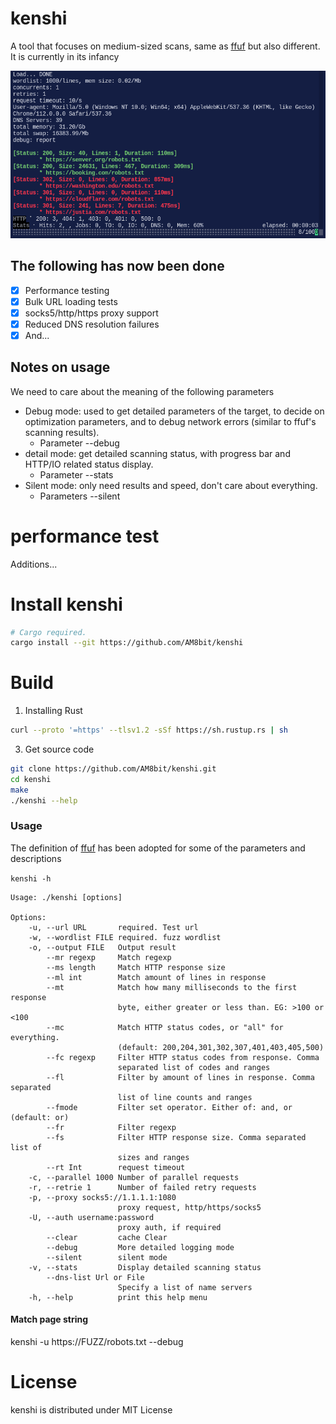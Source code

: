 # kenshi

A tool that focuses on medium-sized scans, same as [ffuf](https://github.com/ffuf/ffuf) but also different.
It is currently in its infancy

![demo](static/demo.png)

## The following has now been done

- [x] Performance testing
- [x] Bulk URL loading tests
- [x] socks5/http/https proxy support
- [x] Reduced DNS resolution failures
- [x] And...

## Notes on usage

We need to care about the meaning of the following parameters

- Debug mode: used to get detailed parameters of the target, to decide on optimization parameters, and to debug network errors (similar to ffuf's scanning results).
    - Parameter --debug
- detail mode: get detailed scanning status, with progress bar and HTTP/IO related status display.
    - Parameter --stats
- Silent mode: only need results and speed, don't care about everything.
    - Parameters --silent

# performance test
Additions...

# Install kenshi

```sh
# Cargo required.
cargo install --git https://github.com/AM8bit/kenshi
```

# Build

1. Installing  Rust 

```sh
curl --proto '=https' --tlsv1.2 -sSf https://sh.rustup.rs | sh
```

3.  Get source code

```sh
git clone https://github.com/AM8bit/kenshi.git
cd kenshi
make
./kenshi --help
```

### Usage

The definition of [ffuf](https://github.com/ffuf/ffuf) has been adopted for some of the parameters and descriptions

`kenshi -h`

```console
Usage: ./kenshi [options]

Options:
    -u, --url URL       required. Test url
    -w, --wordlist FILE required. fuzz wordlist
    -o, --output FILE   Output result
        --mr regexp     Match regexp
        --ms length     Match HTTP response size
        --ml int        Match amount of lines in response
        --mt            Match how many milliseconds to the first response
                        byte, either greater or less than. EG: >100 or <100
        --mc            Match HTTP status codes, or "all" for everything.
                        (default: 200,204,301,302,307,401,403,405,500)
        --fc regexp     Filter HTTP status codes from response. Comma
                        separated list of codes and ranges
        --fl            Filter by amount of lines in response. Comma separated
                        list of line counts and ranges
        --fmode         Filter set operator. Either of: and, or (default: or)
        --fr            Filter regexp
        --fs            Filter HTTP response size. Comma separated list of
                        sizes and ranges
        --rt Int        request timeout
    -c, --parallel 1000 Number of parallel requests
    -r, --retrie 1      Number of failed retry requests
    -p, --proxy socks5://1.1.1.1:1080
                        proxy request, http/https/socks5
    -U, --auth username:password
                        proxy auth, if required
        --clear         cache Clear
        --debug         More detailed logging mode
        --silent        silent mode
    -v, --stats         Display detailed scanning status
        --dns-list Url or File
                        Specify a list of name servers
    -h, --help          print this help menu

```
#### Match page string
kenshi -u https://FUZZ/robots.txt --debug


# License

kenshi is distributed under MIT License

